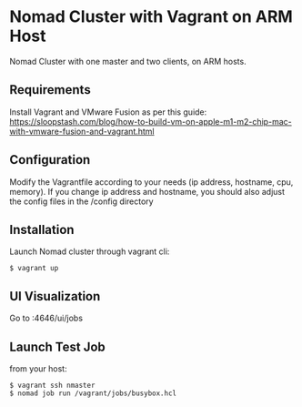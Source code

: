 
# Nomad Cluster with Vagrant on ARM Host

Nomad Cluster with one master and two clients, on ARM hosts.


## Requirements

Install Vagrant and VMware Fusion as per this guide:
https://sloopstash.com/blog/how-to-build-vm-on-apple-m1-m2-chip-mac-with-vmware-fusion-and-vagrant.html


## Configuration

Modify the Vagrantfile according to your needs (ip address, hostname, cpu, memory).
If you change ip address and hostname, you should also adjust the config files in the /config directory


## Installation

Launch Nomad cluster through vagrant cli:

```
$ vagrant up
```

## UI Visualization

Go to <ip-address-nomad-master>:4646/ui/jobs

## Launch Test Job

from your host:

```
$ vagrant ssh nmaster
$ nomad job run /vagrant/jobs/busybox.hcl
```
